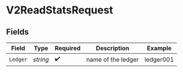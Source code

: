 # V2ReadStatsRequest


## Fields

| Field              | Type               | Required           | Description        | Example            |
| ------------------ | ------------------ | ------------------ | ------------------ | ------------------ |
| `Ledger`           | *string*           | :heavy_check_mark: | name of the ledger | ledger001          |